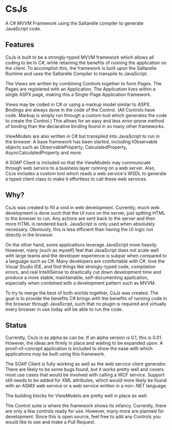 CsJs
====

A C# MVVM Framework using the Saltarelle compiler to generate JavaScript code.

Features
--------

CsJs is built to be a strongly-typed MVVM framework which allows all coding to be in C#, while retaining the benefits of running the application on the client.  To accomplish this, the framework is built upon the Saltarelle Runtime and uses the Saltarelle Compiler to transpile to JavaScript.

The Views are written by combining Controls together to form Pages.  The Pages are registered with an Application.  The Application lives within a single ASPX page, making this a Single-Page Application framework.

Views may be coded in C# or using a markup model similar to ASPX.  Bindings are always done in the code of the Control.  (All Controls have code.  Markup is simply run through a custom tool which generates the code to create the Control.)  This allows for an easy and less error-prone method of binding than the declarative binding found in so many other frameworks.

ViewModels are also written in C# but transpiled into JavaScript to run in the browser.  A base framework has been started, including IObservable<T> objects such as ObservableProperty<T>, CalculatedProperty<T>, AsyncCalculatedProperty<T> and more.

A SOAP Client is included so that the ViewModels may communicate through web service to a business layer running on a web server.  Also, CsJs includes a custom tool which reads a web service's WSDL to generate a typed client class to make it effortless to call these web services.

Why?
----

CsJs was created to fill a void in web development.  Currently, much web development is done such that the UI runs on the server, just spitting HTML to the browser to run.  Any actions are sent back to the server and then more HTML is rendered back.  JavaScript is only used when absolutely necessary.  Obviously, this is less efficient than having the UI logic run directly in the browser.

On the other hand, some applications leverage JavaScript more heavily.  However, many (such as myself) feel that JavaScript does not scale well with large teams and the developer experience is subpar when compared to a language such as C#.  Many developers are comfortable with C#, love the Visual Studio IDE, and find things like strongly-typed code, compilation errors, and real IntelliSense to drastically cut down development time and produce a more stable, maintainable, self-documenting application, especially when combined with a development pattern such as MVVM.

To try to merge the best of both worlds together, CsJs was created.  The goal is to provide the benefits C# brings with the benefits of running code in the browser through JavaScript, such that no plugin is required and virtually every browser in use today will be able to run the code.

Status
------

Currently, CsJs is as alpha as can be.  If an alpha version is 0.1, this is 0.01.  However, the ideas are firmly in place and waiting to be expanded upon.  A proof-of-concept application is included to show the ease with which applications may be built using this framework.

The SOAP Client is fully working as well as the web service client generator.  There are likely to be some bugs found, but it works pretty well and covers most use cases that would be involved with calling a WCF service.  Support still needs to be added for XML attributes, which would more likely be found with an ASMX web service or a web service written in a non-.NET language.

The building blocks for ViewModels are pretty well in place as well.

The Control suite is where the framework shows its infancy.  Currently, there are only a few controls ready for use.  However, many more are planned for development.  Since this is open source, feel free to add any Controls you would like to see and make a Pull Request.

